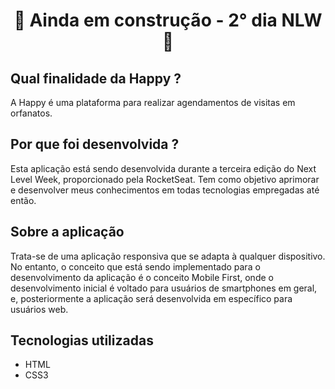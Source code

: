 <div align="center">
   <h1>🚧 Ainda em construção - 2° dia NLW 🚧</h1>
</div>

## Qual finalidade da Happy ?
A Happy é uma plataforma para realizar agendamentos de visitas em orfanatos.

## Por que foi desenvolvida ?
Esta aplicação está sendo desenvolvida durante a terceira edição do Next Level Week, proporcionado pela RocketSeat. Tem como objetivo aprimorar e desenvolver meus conhecimentos em todas tecnologias empregadas até então.

## Sobre a aplicação
Trata-se de uma aplicação responsiva que se adapta à qualquer dispositivo. No entanto, o conceito que está sendo implementado para o desenvolvimento da aplicação é o conceito Mobile First, onde o desenvolvimento inicial é voltado para usuários de smartphones em geral, e, posteriormente a aplicação será desenvolvida em específico para usuários web.

## Tecnologias utilizadas
- HTML 
- CSS3
